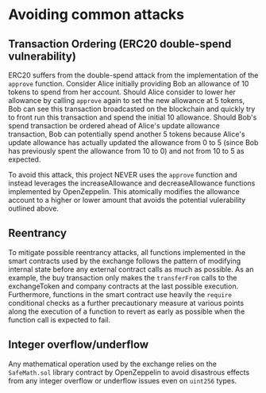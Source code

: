 # Avoiding common attacks

## Transaction Ordering (ERC20 double-spend vulnerability)

ERC20 suffers from the double-spend attack from the implementation of the `approve` function. Consider Alice initially providing Bob an allowance of 10 tokens to spend from her account. Should Alice consider to lower her allowance by calling `approve` again to set the new allowance at 5 tokens, Bob can see this transaction broadcasted on the blockchain and quickly try to front run this transaction and spend the initial 10 allowance. Should Bob's spend transaction be ordered ahead of Alice's update allowance transaction, Bob can potentially spend another 5 tokens because Alice's update allowance has actually updated the allowance from 0 to 5 (since Bob has previously spent the allowance from 10 to 0) and not from 10 to 5 as expected.

To avoid this attack, this project NEVER uses the `approve` function and instead leverages the increaseAllowance and decreaseAllowance functions implemented by OpenZeppelin. This atomically modifies the allowance account to a higher or lower amount that avoids the potential vulerability outlined above.

## Reentrancy

To mitigate possible reentrancy attacks, all functions implemented in the smart contracts used by the exchange follows the pattern of modifying internal state before any external contract calls as much as possible. As an example, the buy transaction only makes the `transferFrom` calls to the exchangeToken and company contracts at the last possible execution. Furthermore, functions in the smart contract use heavily the `require` conditional checks as a further precautionary measure at various points along the execution of a function to revert as early as possible when the function call is expected to fail.

## Integer overflow/underflow

Any mathematical operation used by the exchange relies on the `SafeMath.sol` library contract by OpenZeppelin to avoid disastrous effects from any integer overflow or underflow issues even on `uint256` types.
